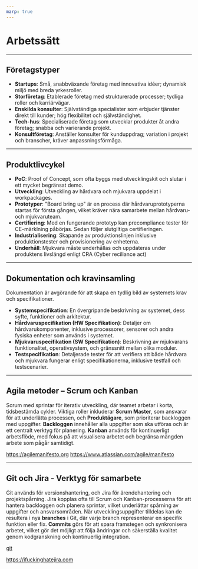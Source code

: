 ```yaml
---
marp: true
---
```


# Arbetssätt

---

## Företagstyper

- **Startups**: Små, snabbväxande företag med innovativa idéer; dynamisk miljö med breda yrkesroller.
- **Storföretag**: Etablerade företag med strukturerade processer; tydliga roller och karriärvägar.
- **Enskilda konsulter**: Självständiga specialister som erbjuder tjänster direkt till kunder; hög flexibilitet och självständighet.
- **Tech-hus**: Specialiserade företag som utvecklar produkter åt andra företag; snabba och varierande projekt.
- **Konsultföretag**: Anställer konsulter för kunduppdrag; variation i projekt och branscher, kräver anpassningsförmåga.

---

## Produktlivcykel

- **PoC**: Proof of Concept, som ofta byggs med utvecklingskit och slutar i ett mycket begränsat demo.
- **Utveckling**: Utveckling av hårdvara och mjukvara uppdelat i workpackages.
- **Prototyper**: "Board bring up" är en process där hårdvaruprototyperna startas för första gången, vilket kräver nära samarbete mellan hårdvaru- och mjukvaruteam.
- **Certifiering**: Med en fungerande prototyp kan precompliance tester för CE-märklning påbörjas. Sedan följer slutgiltiga certifieringen.
- **Industrialisering**: Skapande av produktionslinjen inklusive produktionstester och provisionering av enheterna.
- **Underhåll**: Mjukvara måste underhållas och uppdateras under produktens livslängd enligt CRA (Cyber reciliance act)

---

## Dokumentation och kravinsamling

Dokumentation är avgörande för att skapa en tydlig bild av systemets krav och specifikationer.

- **Systemspecifikation**: En övergripande beskrivning av systemet, dess syfte, funktioner och arkitektur.
- **Hårdvaruspecifikation (HW Specifikation)**: Detaljer om hårdvarukomponenter, inklusive processorer, sensorer och andra fysiska enheter som används i systemet.
- **Mjukvaruspecifikation (SW Specifikation)**: Beskrivning av mjukvarans funktionalitet, operativsystem, och gränssnitt mellan olika moduler.
- **Testspecifikation**: Detaljerade tester för att verifiera att både hårdvara och mjukvara fungerar enligt specifikationerna, inklusive testfall och testscenarier.

---

## Agila metoder – Scrum och Kanban

Scrum med sprintar för iterativ utveckling, där teamet arbetar i korta, tidsbestämda cykler. Viktiga roller inkluderar **Scrum Master**, som ansvarar för att underlätta processen, och **Produktägare**, som prioriterar backloggen med uppgifter. **Backloggen** innehåller alla uppgifter som ska utföras och är ett centralt verktyg för planering. **Kanban** används för kontinuerligt arbetsflöde, med fokus på att visualisera arbetet och begränsa mängden arbete som pågår samtidigt.

<https://agilemanifesto.org>
<https://www.atlassian.com/agile/manifesto>

---

## Git och Jira - Verktyg för samarbete

Git används för versionshantering, och Jira för ärendehantering och projektspårning. Jira kopplas ofta till Scrum och Kanban-processerna för att hantera backloggen och planera sprintar, vilket underlättar spårning av uppgifter och ansvarsområden. När utvecklingsuppgifter tilldelas kan de resultera i nya **branches** i Git, där varje branch representerar en specifik funktion eller fix. **Commits** görs för att spara framstegen och synkronisera arbetet, vilket gör det möjligt att följa ändringar och säkerställa kvalitet genom kodgranskning och kontinuerlig integration.

[git](git.md)

<https://ifuckinghatejira.com>
